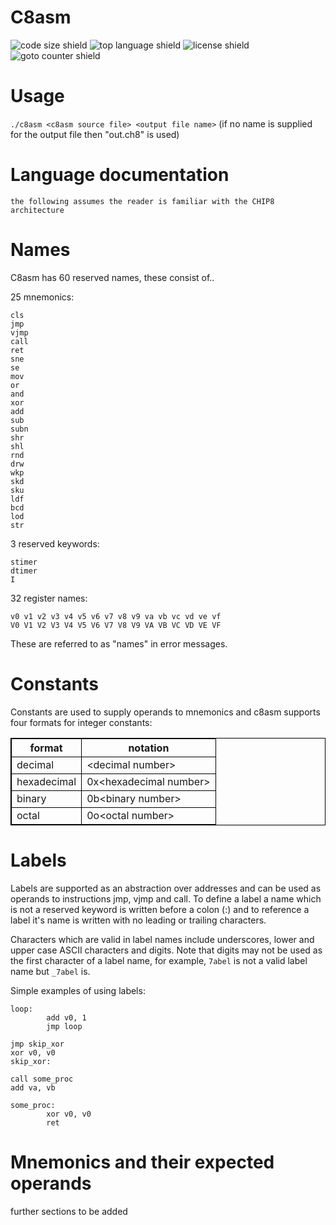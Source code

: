 # C8asm
![code size shield](https://img.shields.io/github/languages/code-size/c99zealot/c8asm?style=plastic)
![top language shield](https://img.shields.io/github/languages/top/c99zealot/c8asm?label=C&style=plastic)
![license shield](https://img.shields.io/github/license/c99zealot/c8asm?style=plastic)
![goto counter shield](https://img.shields.io/github/search/c99zealot/c8asm/goto?style=plastic)

# Usage
`./c8asm <c8asm source file> <output file name>` (if no name is supplied for the output file then "out.ch8" is used)

# Language documentation
`the following assumes the reader is familiar with the CHIP8 architecture`

# Names
C8asm has 60 reserved names, these consist of..

25 mnemonics:
```
cls
jmp
vjmp
call
ret
sne
se
mov
or
and
xor
add
sub
subn
shr
shl
rnd
drw
wkp
skd
sku
ldf
bcd
lod
str
```

3 reserved keywords:
```
stimer
dtimer
I
```

32 register names:
```
v0 v1 v2 v3 v4 v5 v6 v7 v8 v9 va vb vc vd ve vf
V0 V1 V2 V3 V4 V5 V6 V7 V8 V9 VA VB VC VD VE VF
```

These are referred to as "names" in error messages.

# Constants
Constants are used to supply operands to mnemonics and c8asm supports four formats for integer constants:

<table style="width:100%;border:1px solid black">
        <tr>
                <th style="border:1px solid black">format</th>
                <th style="border:1px solid black">notation</th>
        </tr>
        <tr>
                <td style="border:1px solid black">decimal</td>
                <td style="border:1px solid black">&ltdecimal number&gt</td>
        </tr>
        <tr>
                <td style="border:1px solid black">hexadecimal</td>
                <td style="border:1px solid black">0x&lthexadecimal number&gt</td>
        </tr>
        <tr>
                <td style="border:1px solid black">binary</td>
                <td style="border:1px solid black">0b&ltbinary number&gt</td>
        </tr>
        <tr>
                <td style="border:1px solid black">octal</td>
                <td style="border:1px solid black">0o&ltoctal number&gt</td>
        </tr>
</table>

# Labels
Labels are supported as an abstraction over addresses and can be used as operands to instructions jmp, vjmp and call.
To define a label a name which is not a reserved keyword is written before a colon (:) and to reference a label it's
name is written with no leading or trailing characters.

Characters which are valid in label names include underscores, lower and upper case ASCII characters and digits. Note
that digits may not be used as the first character of a label name, for example, `7abel` is not a valid label name but
`_7abel` is.

Simple examples of using labels:
```
loop:
        add v0, 1
        jmp loop
```
```
jmp skip_xor
xor v0, v0
skip_xor:
```
```
call some_proc
add va, vb

some_proc:
        xor v0, v0
        ret
```

# Mnemonics and their expected operands
further sections to be added
